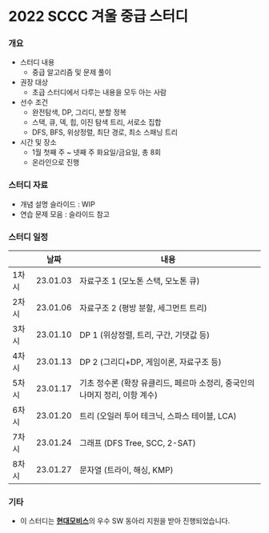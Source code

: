 # 2022 SCCC 겨울 중급 스터디

### 개요

* 스터디 내용
  * 중급 알고리즘 및 문제 풀이
* 권장 대상
  * 초급 스터디에서 다루는 내용을 모두 아는 사람
* 선수 조건
  * 완전탐색, DP, 그리디, 분할 정복
  * 스택, 큐, 덱, 힙, 이진 탐색 트리, 서로소 집합
  * DFS, BFS, 위상정렬, 최단 경로, 최소 스패닝 트리
* 시간 및 장소
  * 1월 첫째 주 ~ 넷째 주 화요일/금요일, 총 8회
  * 온라인으로 진행

### 스터디 자료

* 개념 설명 슬라이드 : WIP
* 연습 문제 모음 : 슬라이드 참고

### 스터디 일정

|       | 날짜     | 내용                                                         |
| ----- | -------- | ------------------------------------------------------------ |
| 1차시 | 23.01.03 | 자료구조 1 (모노톤 스택, 모노톤 큐)                          |
| 2차시 | 23.01.06 | 자료구조 2 (평방 분할, 세그먼트 트리)                        |
| 3차시 | 23.01.10 | DP 1 (위상정렬, 트리, 구간, 기댓값 등)                       |
| 4차시 | 23.01.13 | DP 2 (그리디+DP, 게임이론, 자료구조 등)                      |
| 5차시 | 23.01.17 | 기초 정수론 (확장 유클리드, 페르마 소정리, 중국인의 나머지 정리, 이항 계수) |
| 6차시 | 23.01.20 | 트리 (오일러 투어 테크닉, 스파스 테이블, LCA)                |
| 7차시 | 23.01.24 | 그래프 (DFS Tree, SCC, 2-SAT)                                |
| 8차시 | 23.01.27 | 문자열 (트라이, 해싱, KMP)                                   |

### 기타

* 이 스터디는 [**현대모비스**](https://www.mobis.co.kr/kr/index.do)의 우수 SW 동아리 지원을 받아 진행되었습니다.